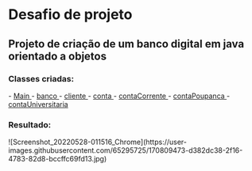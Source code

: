 <h1>Desafio de projeto</h1>

<h2>Projeto de criação de um banco digital em java orientado a objetos</h2>

<h3>Classes criadas:</h3>
- <a href="https://github.com/JuniorAndre/Bootcamp-GFT-5-Java/blob/main/Desafios/bancoEmJavaComOO/source/Main.java"> Main </a>
- <a href="https://github.com/JuniorAndre/Bootcamp-GFT-5-Java/blob/main/Desafios/bancoEmJavaComOO/source/banco.java"> banco </a>
- <a href="https://github.com/JuniorAndre/Bootcamp-GFT-5-Java/blob/main/Desafios/bancoEmJavaComOO/source/cliente.java"> cliente </a>
- <a href="https://github.com/JuniorAndre/Bootcamp-GFT-5-Java/blob/main/Desafios/bancoEmJavaComOO/source/conta.java"> conta </a>
- <a href="https://github.com/JuniorAndre/Bootcamp-GFT-5-Java/blob/main/Desafios/bancoEmJavaComOO/source/contaCorrente.java"> contaCorrente </a>
- <a href="https://github.com/JuniorAndre/Bootcamp-GFT-5-Java/blob/main/Desafios/bancoEmJavaComOO/source/contaPoupanca.java"> contaPoupanca </a>
- <a href="https://github.com/JuniorAndre/Bootcamp-GFT-5-Java/blob/main/Desafios/bancoEmJavaComOO/source/contaUniversitaria.java"> contaUniversitaria </a>

<h3>Resultado:</h3>
![Screenshot_20220528-011516_Chrome](https://user-images.githubusercontent.com/65295725/170809473-d382dc38-2f16-4783-82d8-bccffc69fd13.jpg)
